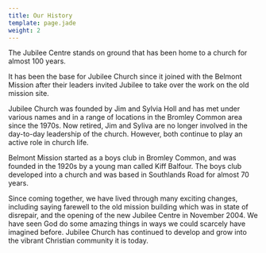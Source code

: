 ```yaml
---
title: Our History
template: page.jade
weight: 2
---
```


The Jubilee Centre stands on ground that has been home to a church for almost 100 years.

It has been the base for Jubilee Church since it joined with the Belmont Mission after their leaders invited Jubilee to take over the work on the old mission site. 

Jubilee Church was founded by Jim and Sylvia Holl and has met under various names and in a range of locations in the Bromley Common area since the 1970s. Now retired, Jim and Syliva are no longer involved in the day-to-day leadership of the church. However, both continue to play an active role in church life.

Belmont Mission started as a boys club in Bromley Common, and was founded in the 1920s by a young man called Kiff Balfour. The boys club developed into a church and was based in Southlands Road for almost 70 years.

Since coming together, we have lived through many exciting changes, including saying farewell to the old mission building which was in state of disrepair, and the opening of the new Jubilee Centre in November 2004. We have seen God do some amazing things in ways we could scarcely have imagined before. Jubilee Church has continued to develop and grow into the vibrant Christian community it is today.